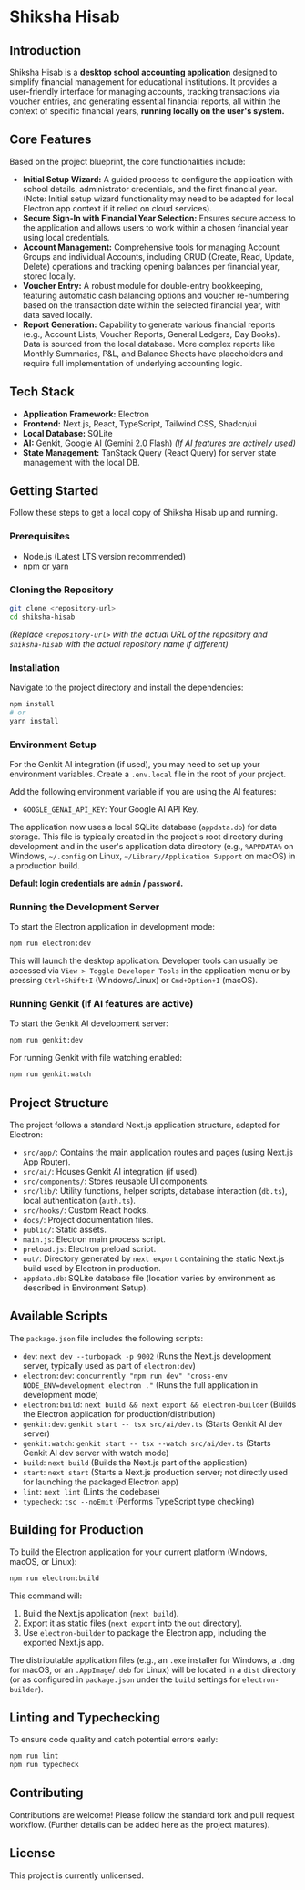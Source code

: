 # Shiksha Hisab

## Introduction

Shiksha Hisab is a **desktop school accounting application** designed to simplify financial management for educational institutions. It provides a user-friendly interface for managing accounts, tracking transactions via voucher entries, and generating essential financial reports, all within the context of specific financial years, **running locally on the user's system.**

## Core Features

Based on the project blueprint, the core functionalities include:

*   **Initial Setup Wizard:** A guided process to configure the application with school details, administrator credentials, and the first financial year. (Note: Initial setup wizard functionality may need to be adapted for local Electron app context if it relied on cloud services).
*   **Secure Sign-In with Financial Year Selection:** Ensures secure access to the application and allows users to work within a chosen financial year using local credentials.
*   **Account Management:** Comprehensive tools for managing Account Groups and individual Accounts, including CRUD (Create, Read, Update, Delete) operations and tracking opening balances per financial year, stored locally.
*   **Voucher Entry:** A robust module for double-entry bookkeeping, featuring automatic cash balancing options and voucher re-numbering based on the transaction date within the selected financial year, with data saved locally.
*   **Report Generation:** Capability to generate various financial reports (e.g., Account Lists, Voucher Reports, General Ledgers, Day Books). Data is sourced from the local database. More complex reports like Monthly Summaries, P&L, and Balance Sheets have placeholders and require full implementation of underlying accounting logic.

## Tech Stack

*   **Application Framework:** Electron
*   **Frontend:** Next.js, React, TypeScript, Tailwind CSS, Shadcn/ui
*   **Local Database:** SQLite
*   **AI:** Genkit, Google AI (Gemini 2.0 Flash) *(If AI features are actively used)*
*   **State Management:** TanStack Query (React Query) for server state management with the local DB.

## Getting Started

Follow these steps to get a local copy of Shiksha Hisab up and running.

### Prerequisites

*   Node.js (Latest LTS version recommended)
*   npm or yarn

### Cloning the Repository

```bash
git clone <repository-url>
cd shiksha-hisab
```
*(Replace `<repository-url>` with the actual URL of the repository and `shiksha-hisab` with the actual repository name if different)*

### Installation

Navigate to the project directory and install the dependencies:

```bash
npm install
# or
yarn install
```

### Environment Setup

For the Genkit AI integration (if used), you may need to set up your environment variables. Create a `.env.local` file in the root of your project.

Add the following environment variable if you are using the AI features:
*   `GOOGLE_GENAI_API_KEY`: Your Google AI API Key.

The application now uses a local SQLite database (`appdata.db`) for data storage. This file is typically created in the project's root directory during development and in the user's application data directory (e.g., `%APPDATA%` on Windows, `~/.config` on Linux, `~/Library/Application Support` on macOS) in a production build.

**Default login credentials are `admin` / `password`.**

### Running the Development Server

To start the Electron application in development mode:

```bash
npm run electron:dev
```
This will launch the desktop application. Developer tools can usually be accessed via `View > Toggle Developer Tools` in the application menu or by pressing `Ctrl+Shift+I` (Windows/Linux) or `Cmd+Option+I` (macOS).

### Running Genkit (If AI features are active)

To start the Genkit AI development server:

```bash
npm run genkit:dev
```
For running Genkit with file watching enabled:
```bash
npm run genkit:watch
```

## Project Structure

The project follows a standard Next.js application structure, adapted for Electron:

*   `src/app/`: Contains the main application routes and pages (using Next.js App Router).
*   `src/ai/`: Houses Genkit AI integration (if used).
*   `src/components/`: Stores reusable UI components.
*   `src/lib/`: Utility functions, helper scripts, database interaction (`db.ts`), local authentication (`auth.ts`).
*   `src/hooks/`: Custom React hooks.
*   `docs/`: Project documentation files.
*   `public/`: Static assets.
*   `main.js`: Electron main process script.
*   `preload.js`: Electron preload script.
*   `out/`: Directory generated by `next export` containing the static Next.js build used by Electron in production.
*   `appdata.db`: SQLite database file (location varies by environment as described in Environment Setup).

## Available Scripts

The `package.json` file includes the following scripts:

*   `dev`: `next dev --turbopack -p 9002` (Runs the Next.js development server, typically used as part of `electron:dev`)
*   `electron:dev`: `concurrently "npm run dev" "cross-env NODE_ENV=development electron ."` (Runs the full application in development mode)
*   `electron:build`: `next build && next export && electron-builder` (Builds the Electron application for production/distribution)
*   `genkit:dev`: `genkit start -- tsx src/ai/dev.ts` (Starts Genkit AI dev server)
*   `genkit:watch`: `genkit start -- tsx --watch src/ai/dev.ts` (Starts Genkit AI dev server with watch mode)
*   `build`: `next build` (Builds the Next.js part of the application)
*   `start`: `next start` (Starts a Next.js production server; not directly used for launching the packaged Electron app)
*   `lint`: `next lint` (Lints the codebase)
*   `typecheck`: `tsc --noEmit` (Performs TypeScript type checking)

## Building for Production

To build the Electron application for your current platform (Windows, macOS, or Linux):

```bash
npm run electron:build
```
This command will:
1.  Build the Next.js application (`next build`).
2.  Export it as static files (`next export` into the `out` directory).
3.  Use `electron-builder` to package the Electron app, including the exported Next.js app.

The distributable application files (e.g., an `.exe` installer for Windows, a `.dmg` for macOS, or an `.AppImage`/`.deb` for Linux) will be located in a `dist` directory (or as configured in `package.json` under the `build` settings for `electron-builder`).

## Linting and Typechecking

To ensure code quality and catch potential errors early:

```bash
npm run lint
npm run typecheck
```

## Contributing

Contributions are welcome! Please follow the standard fork and pull request workflow. (Further details can be added here as the project matures).

## License

This project is currently unlicensed.
